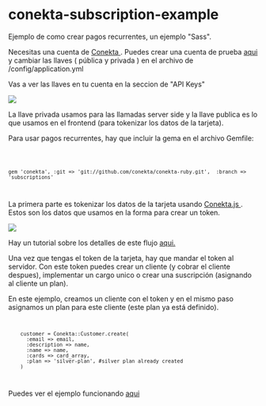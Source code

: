conekta-subscription-example
============================

Ejemplo de como crear pagos recurrentes, un ejemplo "Sass".

Necesitas una cuenta de <a href="http://conekta.io/"> Conekta </a>. Puedes crear una cuenta de prueba <a href="https://admin.conekta.io/users/sign_up"> aqui</a> y cambiar las llaves ( pública y privada ) en el archivo de /config/application.yml

Vas a ver las llaves en tu cuenta en la seccion de "API Keys"

<img src="https://s3.amazonaws.com/conekta/ejemplos/api_keys.png" />

La llave privada usamos para las llamadas server side y la llave publica es lo que usamos en el frontend (para tokenizar los datos de la tarjeta).

Para usar pagos recurrentes, hay que incluir la gema en el archivo Gemfile:

<code>

	gem 'conekta', :git => 'git://github.com/conekta/conekta-ruby.git',  :branch => 'subscriptions'

</code>

La primera parte es tokenizar los datos de la tarjeta usando <a href="https://conektaapi.s3.amazonaws.com/v0.3.0/js/conekta.js"> Conekta.js </a>. Estos son los datos que usamos en la forma para crear un token. 

<img src="https://s3.amazonaws.com/conekta/images/form.png" />

Hay un tutorial sobre los detalles de este flujo <a href="https://admin.conekta.io/es/docs/suscripciones"> aqui.</a>

Una vez que tengas el token de la tarjeta, hay que mandar el token al servidor. Con este token puedes crear un cliente (y cobrar el cliente despues), implementar un cargo unico o crear una suscripción (asignando al cliente un plan). 

En este ejemplo, creamos un cliente con el token y en el mismo paso asignamos un plan para este cliente (este plan ya está definido).
<code>

        customer = Conekta::Customer.create(
          :email => email,
          :description => name,
          :name => name,
          :cards => card_array,
          :plan => 'silver-plan', #silver plan already created
        )

</code>


Puedes ver el ejemplo funcionando <a href="http://pagos-recurrentes.herokuapp.com/"> aqui </a>


